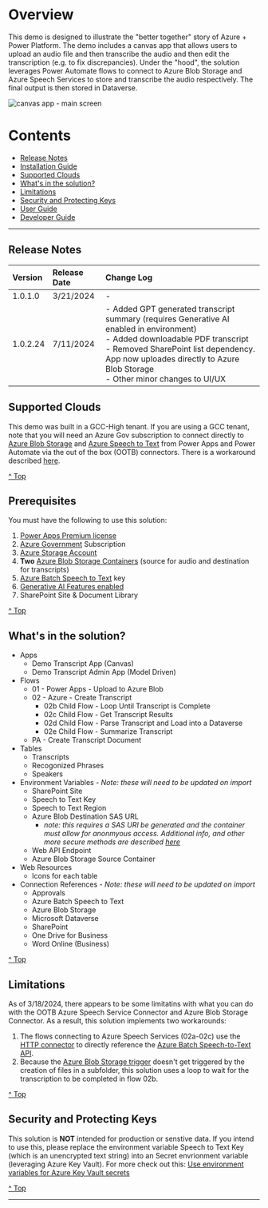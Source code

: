 # Overview
This demo is designed to illustrate the "better together" story of Azure + Power Platform.  The demo includes a canvas app that allows users to upload an audio file and then transcribe the audio and then edit the transcription (e.g. to fix discrepancies). Under the "hood", the solution leverages Power Automate flows to connect to Azure Blob Storage and Azure Speech Services to store and transcribe the audio respectively.  The final output is then stored in Dataverse.

![canvas app - main screen](https://github.com/microsoft/Federal-Business-Applications/assets/12347531/80570fa5-7517-4e8c-8ece-fad400505d01)

# Contents
- [Release Notes](#release-notes)
- [Installation Guide](installation-guide.md)
- [Supported Clouds](#supported-clouds)
- [What's in the solution?](#whats-in-the-solution)
- [Limitations](#limitations)
- [Security and Protecting Keys](#security-and-protecting-keys)
- [User Guide](user-guide.md)
- [Developer Guide](developer-guide.md)

***

## Release Notes
| Version | Release Date | Change Log |
| :------ | :---------- | :--------- |
| 1.0.1.0 | 3/21/2024 | - | 
| 1.0.2.24 | 7/11/2024 | - Added GPT generated transcript summary (requires Generative AI enabled in environment) <br> - Added downloadable PDF transcript <br> - Removed SharePoint list dependency. App now uploades directly to Azure Blob Storage <br> - Other minor changes to UI/UX|

## Supported Clouds
This demo was built in a GCC-High tenant.  If you are using a GCC tenant, note that you will need an Azure Gov subscription to connect directly to [Azure Blob Storage](https://powerautomate.microsoft.com/en-us/connectors/details/shared_azureblob/azure-blob-storage/) and [Azure Speech to Text](https://powerautomate.microsoft.com/en-us/connectors/details/shared_cognitiveservicesspe/azure-batch-speech-to-text/) from Power Apps and Power Automate via the out of the box (OOTB) connectors.  There is a workaround described [here](https://github.com/microsoft/Federal-Business-Applications/wiki/PowerApps-Connecting-from-GCC-to-any-Endpoint-including-Commercial-Azure). 

[^ Top](#contents)

## Prerequisites
You must have the following to use this solution:
1. [Power Apps Premium license](https://powerapps.microsoft.com/en-us/pricing/)
2. [Azure Government](https://azure.microsoft.com/en-us/explore/global-infrastructure/government/) Subscription
3. [Azure Storage Account](https://learn.microsoft.com/en-us/azure/storage/common/storage-account-overview)
4. **Two** [Azure Blob Storage Containers](https://learn.microsoft.com/en-us/azure/storage/blobs/storage-blobs-introduction) (source for audio and destination for transcripts)
5. [Azure Batch Speech to Text](https://learn.microsoft.com/en-us/azure/ai-services/speech-service/batch-transcription) key
6. [Generative AI Features enabled](https://github.com/microsoft/Federal-Business-Applications/blob/main/whitepapers/copilot/README.md#phase-1-opt-in-with-azure-commercial-azure-openai)
7. SharePoint Site & Document Library
   
[^ Top](#contents)

## What's in the solution?
- Apps
  - Demo Transcript App (Canvas)
  - Demo Transcript Admin App (Model Driven)
- Flows
  - 01 - Power Apps - Upload to Azure Blob
  - 02 - Azure - Create Transcript
    - 02b Child Flow - Loop Until Transcript is Complete
    - 02c Child Flow - Get Transcript Results
    - 02d Child Flow - Parse Transcript and Load into a Dataverse
    - 02e Child Flow - Summarize Transcript
  - PA - Create Transcript Document
- Tables
  - Transcripts
  - Recogonized Phrases
  - Speakers
- Environment Variables - *Note: these will need to be updated on import*
  - SharePoint Site
  - Speech to Text Key
  - Speech to Text Region
  - Azure Blob Destination SAS URL
    - *note: this requires a SAS URI be generated and the container must allow for anonmyous access.  Additional info, and other more secure methods are described [here](https://learn.microsoft.com/en-us/azure/ai-services/speech-service/batch-transcription-create?pivots=rest-api#specify-a-destination-container-url)*
  - Web API Endpoint
  - Azure Blob Storage Source Container
- Web Resources
  - Icons for each table
- Connection References - *Note: these will need to be updated on import*
  - Approvals 
  - Azure Batch Speech to Text
  - Azure Blob Storage
  - Microsoft Dataverse
  - SharePoint
  - One Drive for Business
  - Word Online (Business)

[^ Top](#contents)

## Limitations
As of 3/18/2024, there appears to be some limitatins with what you can do with the OOTB Azure Speech Service Connector and Azure Blob Storage Connector.  As a result, this solution implements two workarounds:
1. The flows connecting to Azure Speech Services (02a-02c) use the [HTTP connector](https://learn.microsoft.com/en-us/training/modules/http-connectors/) to directly reference the [Azure Batch Speech-to-Text API](https://learn.microsoft.com/en-us/azure/ai-services/speech-service/batch-transcription).
2. Because the [Azure Blob Storage trigger](https://learn.microsoft.com/en-us/connectors/azureblob/#triggers) doesn't get triggered by the creation of files in a subfolder, this solution uses a loop to wait for the transcription to be completed in flow 02b.

[^ Top](#contents)

## Security and Protecting Keys
This solution is **NOT** intended for production or senstive data. If you intend to use this, please replace the environment variable Speech to Text Key (which is an unencrypted text string) into an Secret envrionment variable (leveraging Azure Key Vault). For more check out this: [Use environment variables for Azure Key Vault secrets](https://learn.microsoft.com/en-us/power-apps/maker/data-platform/environmentvariables-azure-key-vault-secrets)

[^ Top](#contents)
***




